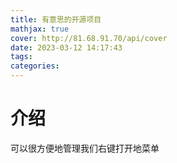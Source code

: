 ```yaml
---
title: 有意思的开源项目
mathjax: true
cover: http://81.68.91.70/api/cover
date: 2023-03-12 14:17:43
tags:
categories:
---
```


# 介绍

[](https://github.com/BluePointLilac/ContextMenuManager)

可以很方便地管理我们右键打开地菜单